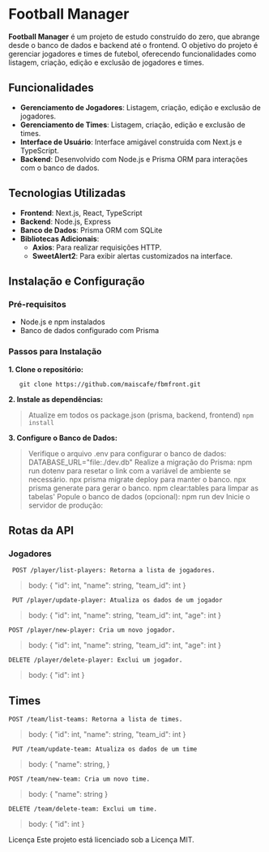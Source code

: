 # Football Manager

**Football Manager** é um projeto de estudo construído do zero, que abrange desde o banco de dados e backend até o frontend. O objetivo do projeto é gerenciar jogadores e times de futebol, oferecendo funcionalidades como listagem, criação, edição e exclusão de jogadores e times.

## Funcionalidades

- **Gerenciamento de Jogadores**: Listagem, criação, edição e exclusão de jogadores.
- **Gerenciamento de Times**: Listagem, criação, edição e exclusão de times.
- **Interface de Usuário**: Interface amigável construída com Next.js e TypeScript.
- **Backend**: Desenvolvido com Node.js e Prisma ORM para interações com o banco de dados.

## Tecnologias Utilizadas

- **Frontend**: Next.js, React, TypeScript
- **Backend**: Node.js, Express
- **Banco de Dados**: Prisma ORM com SQLite
- **Bibliotecas Adicionais**: 
  - **Axios**: Para realizar requisições HTTP.
  - **SweetAlert2**: Para exibir alertas customizados na interface.

## Instalação e Configuração

### Pré-requisitos

- Node.js e npm instalados
- Banco de dados configurado com Prisma

### Passos para Instalação

**1. Clone o repositório:**

`   git clone https://github.com/maiscafe/fbmfront.git`


**2. Instale as dependências:**
>  Atualize em todos os package.json (prisma, backend, frontend)
`npm install`

 **3. Configure o Banco de Dados:**
> Verifique o arquivo .env para configurar o banco de dados:
	DATABASE_URL="file:./dev.db"
	Realize a migração do Prisma:
	npm run dotenv para resetar o link com a variável de ambiente se necessário.
	npx prisma migrate deploy para manter o banco.
	npx prisma generate para gerar o banco.
	npm clear:tables para limpar as tabelas'
	Popule o banco de dados (opcional):
	npm run dev
	Inicie o servidor de produção:

##  Rotas da API

### Jogadores
` POST /player/list-players: Retorna a lista de jogadores.`
> body: {
	"id": int,
	"name": string,
	"team_id": int
}

` PUT /player/update-player: Atualiza os dados de um jogador`
> body: {
	"id": int,
	"name": string,
	"team_id": int,
	"age": int
	}

` POST /player/new-player: Cria um novo jogador. `
> body: {
	"id": int,
	"name": string,
	"team_id": int,
	"age": int
}

` DELETE /player/delete-player: Exclui um jogador.  `
> body: {
	"id": int
	}

## Times
`POST /team/list-teams: Retorna a lista de times.`
> body: {
	"id": int,
	"name": string,
	"team_id": int
}

` PUT /team/update-team: Atualiza os dados de um time`
> body: {
	"name": string,
	}
	
`POST /team/new-team: Cria um novo time.`
> body: {
	"name": string
	}

`DELETE /team/delete-team: Exclui um time.`
> body: {
	"id": int
	}

Licença
Este projeto está licenciado sob a Licença MIT.

